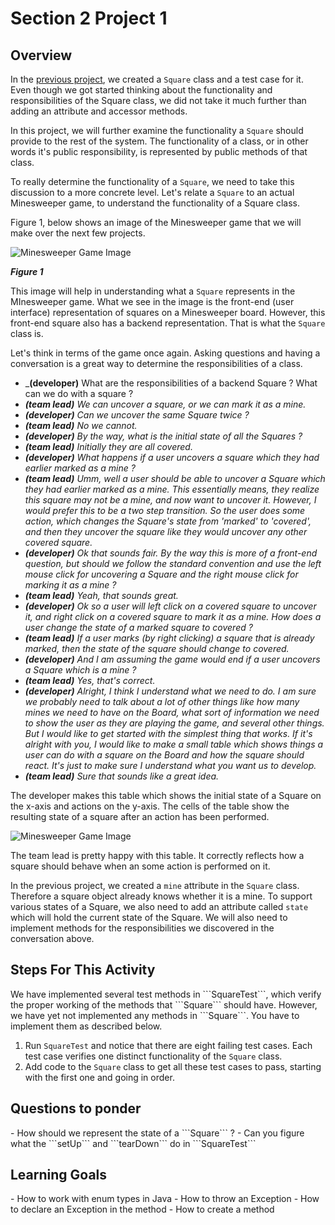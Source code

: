 <h1>Section 2 Project 1</h1>

<h2>Overview</h2>

In the [previous project](https://github.com/diycomputerscience/ExerciseMinesweeperSection1Project1), we created a ```Square``` class and a test case for it. Even though we got started thinking about the functionality and responsibilities of the Square class, we did not take it much further than adding an attribute and accessor methods. 

In this project, we will further examine the functionality a ```Square``` should provide to the rest of the system. The functionality of a class, or in other words it's public responsibility, is represented by public methods of that class.

To really determine the functionality of a ```Square```, we need to take this discussion to a more concrete level. Let's relate a ```Square``` to an actual Minesweeper game, to understand the functionality of a Square class.

Figure 1, below shows an image of the Minesweeper game that we will make over the next few projects.

![Minesweeper Game Image](https://raw.github.com/diycomputerscience/MinesweeperImages/master/images/BasicDesktopGame.jpg)

_**Figure 1**_

This image will help in understanding what a ```Square``` represents in the MInesweeper game. What we see in the image is the front-end (user interface) representation of squares on a Minesweeper board. However, this front-end square also has a backend representation. That is what the ```Square``` class is. 

Let's think in terms of the game once again. Asking questions and having a conversation is a great way to determine the responsibilities of a class.

  - _**(developer)** What are the responsibilities of a backend Square ? What can we do with a square ?
  - _**(team lead)** We can uncover a square, or we can mark it as a mine._
  - _**(developer)** Can we uncover the same Square twice ?_
  - _**(team lead)** No we cannot._
  - _**(developer)** By the way, what is the initial state of all the Squares ?_
  - _**(team lead)** Initially they are all covered._
  - _**(developer)** What happens if a user uncovers a square which they had earlier marked as a mine ?_
  - _**(team lead)** Umm, well a user should be able to uncover a Square which they had earlier marked as a mine. This essentially means, they realize this square may not be a mine, and now want to uncover it. However, I would prefer this to be a two step transition. So the user does some action, which changes the Square's state from 'marked' to 'covered', and then they uncover the square like they would uncover any other covered square._
  - _**(developer)** Ok that sounds fair. By the way this is more of a front-end question, but should we follow the standard convention and use the left mouse click for uncovering a Square and the right mouse click for marking it as a mine ?_
  - _**(team lead)** Yeah,  that sounds great._
  - _**(developer)** Ok so a user will left click on a covered square to uncover it, and right click on a covered square to mark it as a mine. How does a user change the state of a marked square to covered ?_
  - _**(team lead)** If a user marks (by right clicking) a square that is already marked, then the state of the square should change to covered._
  - _**(developer)** And I am assuming the game would end if a user uncovers a Square which is a mine ?_
  - _**(team lead)** Yes, that's correct._
  - _**(developer)** Alright, I think I understand what we need to do. I am sure we probably need to talk about a lot of other things like how many mines we need to have on the Board, what sort of information we need to show the user as they are playing the game, and several other things. But I would like to get started with the simplest thing that works. If it's alright with you, I would like to make a small table which shows things a user can do with a square on the Board and how the square should react. It's just to make sure I understand what you want us to develop._
  - _**(team lead)** Sure that sounds like a great idea._

The developer makes this table which shows the initial state of a Square on the x-axis and actions on the y-axis. The cells of the table show the resulting state of a square after an action has been performed.

![Minesweeper Game Image](https://raw.github.com/diycomputerscience/MinesweeperImages/master/images/SquareStateChanges.jpg)


The team lead is pretty happy with this table. It correctly reflects how a square should behave when an some action is performed on it.

In the previous project, we created a ```mine``` attribute in the ```Square``` class. Therefore a square object already knows whether it is a mine. To support various states of a Square, we also need to add an attribute called ```state``` which will hold the current state of the Square. We will also need to implement methods for the responsibilities we discovered in the conversation above. 

<h2>Steps For This Activity</h2>
We have implemented several test methods in ```SquareTest```, which verify the proper working of the methods that ```Square``` should have. However, we have yet not implemented any methods in ```Square```. You have to implement them as described below.

 1. Run ```SquareTest``` and notice that there are eight failing test cases. Each test case verifies one distinct functionality of the ```Square``` class.
 1. Add code to the ```Square``` class to get all these test cases to pass, starting with the first one and going in order.

<h2>Questions to ponder</h2>
 - How should we represent the state of a ```Square``` ?
 - Can you figure what the ```setUp``` and ```tearDown``` do in ```SquareTest```

<h2>Learning Goals</h2>
 - How to work with enum types in Java 
 - How to throw an Exception
 - How to declare an Exception in the method
 - How to create a method

